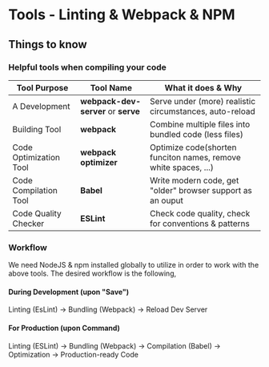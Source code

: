 # Tools - Linting & Webpack & NPM


## Things to know

### Helpful tools when compiling your code

| **Tool Purpose** | **Tool Name** | **What it does & Why** | 
| ------------ |---------- | ------------------ |
| A Development | **webpack-dev-server** or **serve** | Serve under (more) realistic circumstances, auto-reload |
| Building Tool | **webpack** | Combine multiple files into bundled code (less files) |
| Code Optimization Tool | **webpack optimizer** | Optimize code(shorten funciton names, remove white spaces, ...) |
| Code Compilation Tool | **Babel** | Write modern code, get "older" browser support as an ouput |
| Code Quality Checker | **ESLint** | Check code quality, check for conventions & patterns |

### Workflow

We need NodeJS & npm installed globally to utilize in order to work with the above tools.
The desired workflow is the following,

#### During Development (upon "Save")
Linting (EsLint) -> Bundling (Webpack) -> Reload Dev Server

#### For Production (upon Command)
Linting (ESLint) -> Bundling (Webpack) -> Compilation (Babel) -> Optimization -> Production-ready Code